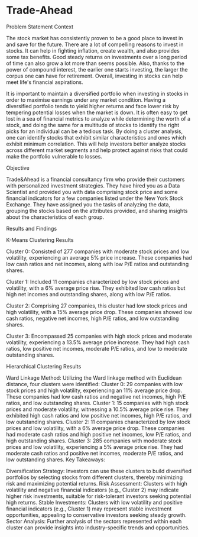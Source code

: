 # Trade-Ahead
Problem Statement
Context

The stock market has consistently proven to be a good place to invest in and save for the future. There are a lot of compelling reasons to invest in stocks. It can help in fighting inflation, create wealth, and also provides some tax benefits. Good steady returns on investments over a long period of time can also grow a lot more than seems possible. Also, thanks to the power of compound interest, the earlier one starts investing, the larger the corpus one can have for retirement. Overall, investing in stocks can help meet life's financial aspirations.

It is important to maintain a diversified portfolio when investing in stocks in order to maximise earnings under any market condition. Having a diversified portfolio tends to yield higher returns and face lower risk by tempering potential losses when the market is down. It is often easy to get lost in a sea of financial metrics to analyze while determining the worth of a stock, and doing the same for a multitude of stocks to identify the right picks for an individual can be a tedious task. By doing a cluster analysis, one can identify stocks that exhibit similar characteristics and ones which exhibit minimum correlation. This will help investors better analyze stocks across different market segments and help protect against risks that could make the portfolio vulnerable to losses.

Objective

Trade&Ahead is a financial consultancy firm who provide their customers with personalized investment strategies. They have hired you as a Data Scientist and provided you with data comprising stock price and some financial indicators for a few companies listed under the New York Stock Exchange. They have assigned you the tasks of analyzing the data, grouping the stocks based on the attributes provided, and sharing insights about the characteristics of each group.


Results and Findings

K-Means Clustering Results

Cluster 0: Consisted of 277 companies with moderate stock prices and low volatility, experiencing an average 5% price increase. These companies had low cash ratios and net incomes, along with low P/E ratios and outstanding shares.

Cluster 1: Included 11 companies characterized by low stock prices and volatility, with a 6% average price rise. They exhibited low cash ratios but high net incomes and outstanding shares, along with low P/E ratios.

Cluster 2: Comprising 27 companies, this cluster had low stock prices and high volatility, with a 15% average price drop. These companies showed low cash ratios, negative net incomes, high P/E ratios, and low outstanding shares.

Cluster 3: Encompassed 25 companies with high stock prices and moderate volatility, experiencing a 13.5% average price increase. They had high cash ratios, low positive net incomes, moderate P/E ratios, and low to moderate outstanding shares.

Hierarchical Clustering Results

Ward Linkage Method: Utilizing the Ward linkage method with Euclidean distance, four clusters were identified:
Cluster 0: 29 companies with low stock prices and high volatility, experiencing an 11% average price drop. These companies had low cash ratios and negative net incomes, high P/E ratios, and low outstanding shares.
Cluster 1: 15 companies with high stock prices and moderate volatility, witnessing a 10.5% average price rise. They exhibited high cash ratios and low positive net incomes, high P/E ratios, and low outstanding shares.
Cluster 2: 11 companies characterized by low stock prices and low volatility, with a 6% average price drop. These companies had moderate cash ratios and high positive net incomes, low P/E ratios, and high outstanding shares.
Cluster 3: 285 companies with moderate stock prices and low volatility, experiencing a 5% average price rise. They had moderate cash ratios and positive net incomes, moderate P/E ratios, and low outstanding shares.
Key Takeaways:

Diversification Strategy: Investors can use these clusters to build diversified portfolios by selecting stocks from different clusters, thereby minimizing risk and maximizing potential returns.
Risk Assessment: Clusters with high volatility and negative financial indicators (e.g., Cluster 2) may indicate higher risk investments, suitable for risk-tolerant investors seeking potential high returns.
Stable Investments: Clusters with low volatility and positive financial indicators (e.g., Cluster 1) may represent stable investment opportunities, appealing to conservative investors seeking steady growth.
Sector Analysis: Further analysis of the sectors represented within each cluster can provide insights into industry-specific trends and opportunities.
